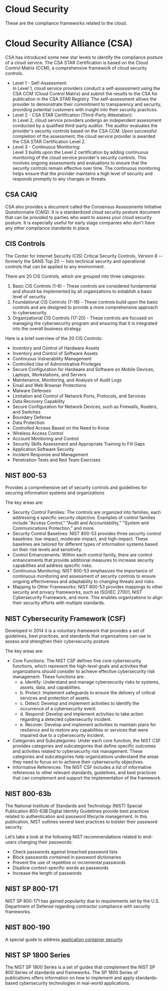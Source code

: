 # Cloud Security
These are the compliance frameworks related to the cloud. 


# Cloud Security Alliance (CSA) 
CSA has introduced some new star levels to identify the compliance posture of a cloud service. The CSA STAR Certification is based on the Cloud Control Matrix (CCM), a comprehensive framework of cloud security controls.

- Level 1 - Self-Assessment: \
  In Level 1, cloud service providers conduct a self-assessment using the CSA CCM (Cloud Control Matrix) and submit the results to the CSA for publication in the CSA STAR Registry. The self-assessment allows the provider to demonstrate their commitment to transparency and security, providing potential customers with insight into their security practices.
- Level 2 - CSA STAR Certification (Third-Party Attestation): \
  In Level 2, cloud service providers undergo an independent assessment conducted by a qualified third-party auditor. The auditor evaluates the provider's security controls based on the CSA CCM. Upon successful completion of the assessment, the cloud service provider is awarded the CSA STAR Certification Level 2.
- Level 3 - Continuous Monitoring: \
  Level 3 builds upon the Level 2 certification by adding continuous monitoring of the cloud service provider's security controls. This involves ongoing assessments and evaluations to ensure that the security controls remain effective over time. The continuous monitoring helps ensure that the provider maintains a high level of security and responds promptly to any changes or threats.


## CSA CAIQ
CSA also provides a document called the Consensus Assessments Initiative Questionnaire (CAIQ). It is a standardized cloud security posture document that can be provided to parties who want to assess your cloud security posture. It is especially useful for early stage companies who don't have any other compliance standards in place. 

## CIS Controls
The Center for Internet Security (CIS) Critical Security Controls, Version 8 -- formerly the SANS Top 20 -- lists technical security and operational controls that can be applied to any environment. 

There are 20 CIS Controls, which are grouped into three categories:
1. Basic CIS Controls (1-6) - These controls are considered fundamental and should be implemented by all organizations to establish a basic level of security.
2. Foundational CIS Controls (7-16) - These controls build upon the basic controls and are designed to provide a more comprehensive approach to cybersecurity.
3. Organizational CIS Controls (17-20) - These controls are focused on managing the cybersecurity program and ensuring that it is integrated into the overall business strategy.

Here is a brief overview of the 20 CIS Controls:
- Inventory and Control of Hardware Assets
- Inventory and Control of Software Assets
- Continuous Vulnerability Management
- Controlled Use of Administrative Privileges
- Secure Configuration for Hardware and Software on Mobile Devices, Laptops, Workstations, and Servers
- Maintenance, Monitoring, and Analysis of Audit Logs
- Email and Web Browser Protections
- Malware Defenses
- Limitation and Control of Network Ports, Protocols, and Services
- Data Recovery Capability
- Secure Configuration for Network Devices, such as Firewalls, Routers, and Switches
- Boundary Defense
- Data Protection
- Controlled Access Based on the Need to Know
- Wireless Access Control
- Account Monitoring and Control
- Security Skills Assessment and Appropriate Training to Fill Gaps
- Application Software Security
- Incident Response and Management
- Penetration Tests and Red Team Exercises


## NIST 800-53
Provides a comprehensive set of security controls and guidelines for securing information systems and organizations

The key areas are: 
- Security Control Families: The controls are organized into families, each addressing a specific security objective. Examples of control families include "Access Control," "Audit and Accountability," "System and Communications Protection," and more.
- Security Control Baselines: NIST 800-53 provides three security control baselines: low-impact, moderate-impact, and high-impact. These baselines are tailored for different types of information systems based on their risk levels and sensitivity.
- Control Enhancements: Within each control family, there are control enhancements that provide additional measures to increase security capabilities and address specific risks.
- Continuous Monitoring: NIST 800-53 emphasizes the importance of continuous monitoring and assessment of security controls to ensure ongoing effectiveness and adaptability to changing threats and risks.
- Mapping to Other Frameworks: NIST 800-53 provides mappings to other security and privacy frameworks, such as ISO/IEC 27001, NIST Cybersecurity Framework, and more. This enables organizations to align their security efforts with multiple standards.

## NIST Cybersecurity Framework (CSF)
Developed in 2014 it is a voluntary framework that provides a set of guidelines, best practices, and standards that organizations can use to assess and strengthen their cybersecurity posture

The key areas are: 
- Core Functions: The NIST CSF defines five core cybersecurity functions, which represent the high-level goals and activities that organizations should consider to achieve effective cybersecurity risk management. These functions are:
  - a. Identify: Understand and manage cybersecurity risks to systems, assets, data, and capabilities.
  - b. Protect: Implement safeguards to ensure the delivery of critical services and protection of assets.
  - c. Detect: Develop and implement activities to identify the occurrence of a cybersecurity event.
  - d. Respond: Develop and implement activities to take action regarding a detected cybersecurity incident.
  - e. Recover: Develop and implement activities to maintain plans for resilience and to restore any capabilities or services that were impaired due to a cybersecurity incident.
- Categories and Subcategories: Under each core function, the NIST CSF provides categories and subcategories that define specific outcomes and activities related to cybersecurity risk management. These categories and subcategories help organizations understand the areas they need to focus on to achieve their cybersecurity objectives.
- Informative References: The NIST CSF includes a list of informative references to other relevant standards, guidelines, and best practices that can complement and support the implementation of the framework.

## NIST 800-63b
The National Institute of Standards and Technology (NIST) Special Publication 800-63B Digital Identity Guidelines provide best practices related to authentication and password lifecycle management. In this publication, NIST outlines several best practices to bolster their password security. 

Let’s take a look at the following NIST recommendations related to end-users changing their passwords:
- Check passwords against breached password lists
- Block passwords contained in password dictionaries
- Prevent the use of repetitive or incremental passwords
- Disallow context-specific words as passwords
- Increase the length of passwords

## NIST SP 800-171
NIST SP 800-171 has gained popularity due to requirements set by the U.S. Department of Defense regarding contractor compliance with security frameworks. 


## NIST 800-190
A special guide to address [application container security](https://nvlpubs.nist.gov/nistpubs/SpecialPublications/NIST.SP.800-190.pdf).

## NIST SP 1800 Series
The NIST SP 1800 Series is a set of guides that complement the NIST SP 800 Series of standards and frameworks. The SP 1800 Series of publications offers information on how to implement and apply standards-based cybersecurity technologies in real-world applications.


